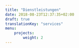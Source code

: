 ```yaml
---
title: "Dienstleistungen"
date: 2018-08-23T12:37:35+02:00
draft: true
translationKey: "services"
menu: 
    projects:
        weight: 2
---
```


